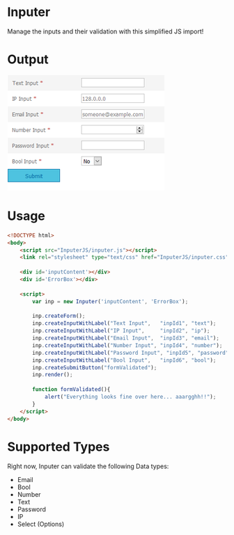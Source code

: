 # Inputer
Manage the inputs and their validation with this simplified JS import!

# Output
![ScreenShot](https://github.com/abhimanyu-singh/Inputer/blob/master/Sample_Images/SampleScreenShot.png)

# Usage

```html
<!DOCTYPE html>
<body>
	<script src="InputerJS/inputer.js"></script>
	<link rel="stylesheet" type="text/css" href="InputerJS/inputer.css"/>
	
	<div id='inputContent'></div>
	<div id='ErrorBox'></div>
	
	<script>
		var inp = new Inputer('inputContent', 'ErrorBox');
		
		inp.createForm();
		inp.createInputWithLabel("Text Input",	 "inpId1", "text");
		inp.createInputWithLabel("IP Input",	 "inpId2", "ip");
		inp.createInputWithLabel("Email Input",	 "inpId3", "email");
		inp.createInputWithLabel("Number Input", "inpId4", "number");
		inp.createInputWithLabel("Password Input", "inpId5", "password");
		inp.createInputWithLabel("Bool Input",	 "inpId6", "bool");
		inp.createSubmitButton("formValidated");
		inp.render();
		
		function formValidated(){
			alert("Everything looks fine over here... aaargghh!!");
		}
	</script>
</body>
```

# Supported Types
Right now, Inputer can validate the following Data types:
- Email
- Bool
- Number
- Text
- Password
- IP
- Select (Options)